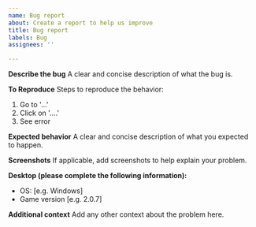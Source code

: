 ```yaml
---
name: Bug report
about: Create a report to help us improve
title: Bug report
labels: Bug
assignees: ''

---
```


**Describe the bug**
A clear and concise description of what the bug is.

**To Reproduce**
Steps to reproduce the behavior:

1. Go to '...'
2. Click on '....'
3. See error

**Expected behavior**
A clear and concise description of what you expected to happen.

**Screenshots**
If applicable, add screenshots to help explain your problem.

**Desktop (please complete the following information):**

- OS: [e.g. Windows]
- Game version [e.g. 2.0.7]

**Additional context**
Add any other context about the problem here.
